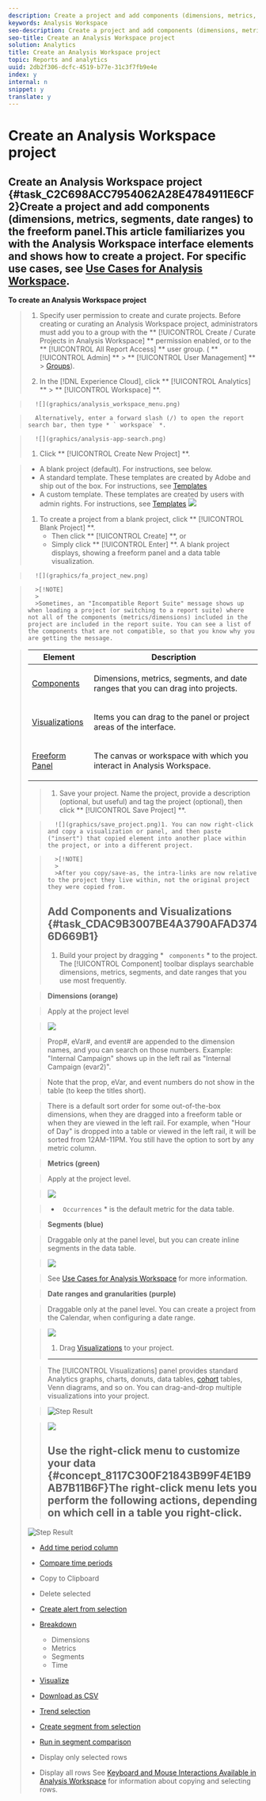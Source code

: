 ```yaml
---
description: Create a project and add components (dimensions, metrics, segments, date ranges) to the freeform panel.
keywords: Analysis Workspace
seo-description: Create a project and add components (dimensions, metrics, segments, date ranges) to the freeform panel.
seo-title: Create an Analysis Workspace project
solution: Analytics
title: Create an Analysis Workspace project
topic: Reports and analytics
uuid: 2db2f306-dcfc-4519-b77e-31c3f7fb9e4e
index: y
internal: n
snippet: y
translate: y
---
```


# Create an Analysis Workspace project

## Create an Analysis Workspace project {#task_C2C698ACC7954062A28E4784911E6CF2}Create a project and add components (dimensions, metrics, segments, date ranges) to the freeform panel.This article familiarizes you with the Analysis Workspace interface elements and shows how to create a project. For specific use cases, see [ Use Cases for Analysis Workspace](freeform-analysis-examples-use-cases.md#concept_173D1EB783F24EA89E754628BA30FF4B). 

**To create an Analysis Workspace project** 

>1. Specify user permission to create and curate projects.
>   Before creating or curating an Analysis Workspace project, administrators must add you to a group with the ** [!UICONTROL  Create / Curate Projects in Analysis Workspace] ** permission enabled, or to the ** [!UICONTROL  All Report Access] ** user group. ( ** [!UICONTROL  Admin] ** > ** [!UICONTROL  User Management] ** &gt; [ Groups](https://marketing.adobe.com/resources/help/en_US/reference/?f=groups)). 
>
>1. In the [!DNL  Experience Cloud], click ** [!UICONTROL  Analytics] ** > ** [!UICONTROL  Workspace] **.

>       ![](graphics/analysis_workspace_menu.png) 

>       Alternatively, enter a forward slash (/) to open the report search bar, then type * ` workspace` *. 

>       ![](graphics/analysis-app-search.png) 
>1. Click ** [!UICONTROL  Create New Project] **.

>    
>    * A blank project (default). For instructions, see below.
>    * A standard template. These templates are created by Adobe and ship out of the box. For instructions, see [ Templates](starter_projects.md#concept_49B9A327C5004DB0A4BE6291435625C5)
>    * A custom template. These templates are created by users with admin rights. For instructions, see [ Templates](starter_projects.md#concept_49B9A327C5004DB0A4BE6291435625C5)
>       ![](graphics/start_modal.png) 
>1. To create a project from a blank project, click ** [!UICONTROL  Blank Project] **.
>    * Then click ** [!UICONTROL  Create] **, or
>    * Simply click ** [!UICONTROL  Enter] **.
>   A blank project displays, showing a freeform panel and a data table visualization. 
>

>       ![](graphics/fa_project_new.png) 

>       >[!NOTE]
>       >
>       >Sometimes, an "Incompatible Report Suite" message shows up when loading a project (or switching to a report suite) where not all of the components (metrics/dimensions) included in the project are included in the report suite. You can see a list of the components that are not compatible, so that you know why you are getting the message.

>    <table id="table_3989E45D9D4241CBB2E58B29DA257B2F"> 
 <thead> 
  <tr> 
   <th colname="col1" class="entry"> Element </th> 
   <th colname="col2" class="entry"> Description </th> 
  </tr> 
 </thead>
 <tbody> 
  <tr> 
   <td colname="col1"><a href="analysis-workspace-components.xml#concept_BEBE3A75E072495D9E2F895567BBD462" format="dita" scope="local"> Components</a> </td> 
   <td colname="col2"> <p>Dimensions, metrics, segments, and date ranges that you can drag into projects. </p> </td> 
  </tr> 
  <tr> 
   <td colname="col1"><a href="freeform-analysis-visualizations.xml#concept_09242627629147A88A68F1506954C276" format="dita" scope="local"> Visualizations</a> </td> 
   <td colname="col2"> <p>Items you can drag to the panel or project areas of the interface. </p> </td> 
  </tr> 
  <tr> 
   <td colname="col1"><a href="freeform-table.xml#concept_0D2E24FCCBAF4194AA941448860E422F" format="dita" scope="local"> Freeform Panel </a> </td> 
   <td colname="col2"> <p>The canvas or workspace with which you interact in Analysis Workspace. </p> </td> 
  </tr> 
 </tbody> 
</table>

>1. Save your project. Name the project, provide a description (optional, but useful) and tag the project (optional), then click ** [!UICONTROL  Save Project] **.

>       ![](graphics/save_project.png)1. You can now right-click and copy a visualization or panel, and then paste ("insert") that copied element into another place within the project, or into a different project.


>       >[!NOTE]
>       >
>       >After you copy/save-as, the intra-links are now relative to the project they live within, not the original project they were copied from.
>## Add Components and Visualizations {#task_CDAC9B3007BE4A3790AFAD3746D669B1}
>1. Build your project by dragging * ` components` * to the project.
>   The [!UICONTROL  Component] toolbar displays searchable dimensions, metrics, segments, and date ranges that you use most frequently. 

>   **Dimensions (orange)** 

>   Apply at the project level 

>   ![](graphics/dimensions.png) 

>   Prop#, eVar#, and event# are appended to the dimension names, and you can search on those numbers. Example: "Internal Campaign" shows up in the left rail as "Internal Campaign (evar2)". 

>   Note that the prop, eVar, and event numbers do not show in the table (to keep the titles short). 

>   There is a default sort order for some out-of-the-box dimensions, when they are dragged into a freeform table or when they are viewed in the left rail. For example, when "Hour of Day" is dropped into a table or viewed in the left rail, it will be sorted from 12AM-11PM. You still have the option to sort by any metric column. 

>   **Metrics (green)** 

>   Apply at the project level. 

>   ![](graphics/metrics.png) 

>* ` Occurrences` * is the default metric for the data table. 

>   **Segments (blue)** 

>   Draggable only at the panel level, but you can create inline segments in the data table. 

>   ![](graphics/segments.png) 

>   See [ Use Cases for Analysis Workspace](freeform-analysis-examples-use-cases.md#concept_173D1EB783F24EA89E754628BA30FF4B) for more information. 

>   **Date ranges and granularities (purple)** 

>   Draggable only at the panel level. You can create a project from the Calendar, when configuring a date range. 

>   ![](graphics/date-ranges.png) 
>
>1. Drag [ Visualizations](freeform-analysis-visualizations.md#concept_09242627629147A88A68F1506954C276) to your project.
>   **** 

>   The [!UICONTROL  Visualizations] panel provides standard Analytics graphs, charts, donuts, data tables, [ cohort](cohort_analysis.md#concept_9D240A490265427DA694D18D14EACC0E) tables, Venn diagrams, and so on. You can drag-and-drop multiple visualizations into your project. 

>   ![Step Result](graphics/visualizations.png) 

>   ![](graphics/fa_full_panel.png) 
>
>## Use the right-click menu to customize your data {#concept_8117C300F21843B99F4E1B9AB7B11B6F}The right-click menu lets you perform the following actions, depending on which cell in a table you right-click. 

![Step Result](graphics/fa_data_table_actions.png) 

<!-- <p>Need descriptions... </p> -->

* [ Add time period column](time_comparison.md#concept_93BCAD81B7A54ABBBA5CD9E419F6F764)
* [ Compare time periods](time_comparison.md#concept_93BCAD81B7A54ABBBA5CD9E419F6F764)
* Copy to Clipboard
* Delete selected
* [ Create alert from selection](intellligent_alerts.md#concept_3B41B293C0C444038A9F3068A7676D42)
* [ Breakdown](t_breakdown_fa.md#task_B594DA2476E84DFDA8279E831F0BD9C4) 
    * Dimensions
    * Metrics
    * Segments
    * Time

* [ Visualize](freeform-analysis-visualizations.md#concept_09242627629147A88A68F1506954C276)
* [ Download as CSV](download_send.md#concept_BB548979F47F45739679B830428C3025)
* [ Trend selection](analysis-workspace-features.md#concept_4D69EE46E3C24EEB97C935A8789364F9)
* [ Create segment from selection](t_freeform-project-segment.md#task_11C6A2C7717B48049E5750B9D20FEC80)
* [ Run in segment comparison](segment-comparison.md#concept_74FAC1C6D0204F9190A110B0D9005793)
* Display only selected rows
* Display all rows
See [ Keyboard and Mouse Interactions Available in Analysis Workspace](fa_shortcut_keys.md#concept_9A6356084DBC4D468E265E7A65B3E051) for information about copying and selecting rows. 
